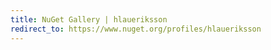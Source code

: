 ```yaml
---
title: NuGet Gallery | hlaueriksson
redirect_to: https://www.nuget.org/profiles/hlaueriksson
---
```

